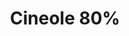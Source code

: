 ---
name: Cineole 80%
title: Cineole 80%
details:
  - detail:
      key: Brand
      value: Natural Aroma
  - detail:
      key: Purity
      value: 80%
  - detail:
      key: Usage/Application
      value: Fragrance,Flavour,Pharma
  - detail:
      key: Botanical Name
      value: Eucalyptus Globulus
  - detail:
      key: Color
      value: Pale Yellow
  - detail:
      key: Packaging Type
      value: Can,Barrel
  - detail:
      key: Packaging Size
      value: 5,25,200 Kg
  - detail:
      key: Shelf Life
      value: 6 Month
  - detail:
      key: Chemical Formula
      value: C10H18O
  - detail:
      key: Density
      value: 922 kg/m3
  - detail:
      key: Melting Point
      value: 1.5 deg C
  - detail:
      key: Boiling Point
      value: 172 deg C
  - detail:
      key: Molar mass
      value: 154.249 g/mol
  - detail:
      key: Physical State
      value: Liquid
showOnHome: false
thumbnail: https://5.imimg.com/data5/SELLER/Default/2021/12/FB/EZ/UX/3823480/cineole-80--125x125.jpg
productImages:
  - https://ucarecdn.com/8213c725-21d0-4ac0-ad5e-c1975c20032b/
category: natural isolates
---
